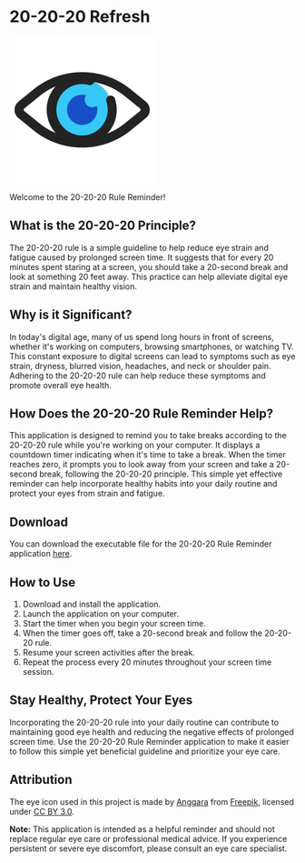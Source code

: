 
# 20-20-20 Refresh

![20-20-20 Rule Reminder Logo](https://raw.githubusercontent.com/pythonicrahul/20-20-20-Refresh/main/media/readme_logo.png)

Welcome to the 20-20-20 Rule Reminder!

## What is the 20-20-20 Principle?

The 20-20-20 rule is a simple guideline to help reduce eye strain and fatigue caused by prolonged screen time. It suggests that for every 20 minutes spent staring at a screen, you should take a 20-second break and look at something 20 feet away. This practice can help alleviate digital eye strain and maintain healthy vision.

## Why is it Significant?

In today's digital age, many of us spend long hours in front of screens, whether it's working on computers, browsing smartphones, or watching TV. This constant exposure to digital screens can lead to symptoms such as eye strain, dryness, blurred vision, headaches, and neck or shoulder pain. Adhering to the 20-20-20 rule can help reduce these symptoms and promote overall eye health.

## How Does the 20-20-20 Rule Reminder Help?

This application is designed to remind you to take breaks according to the 20-20-20 rule while you're working on your computer. It displays a countdown timer indicating when it's time to take a break. When the timer reaches zero, it prompts you to look away from your screen and take a 20-second break, following the 20-20-20 principle. This simple yet effective reminder can help incorporate healthy habits into your daily routine and protect your eyes from strain and fatigue.

## Download

You can download the executable file for the 20-20-20 Rule Reminder application [here](https://github.com/pythonicrahul/20-20-20-Refresh/actions/runs/7943597083/artifacts/1253678750).

## How to Use

1. Download and install the application.
2. Launch the application on your computer.
3. Start the timer when you begin your screen time.
5. When the timer goes off, take a 20-second break and follow the 20-20-20 rule.
6. Resume your screen activities after the break.
7. Repeat the process every 20 minutes throughout your screen time session.

## Stay Healthy, Protect Your Eyes

Incorporating the 20-20-20 rule into your daily routine can contribute to maintaining good eye health and reducing the negative effects of prolonged screen time. Use the 20-20-20 Rule Reminder application to make it easier to follow this simple yet beneficial guideline and prioritize your eye care.

## Attribution

The eye icon used in this project is made by [Anggara](https://www.freepik.com/icon/eye_9458529) from [Freepik](https://www.freepik.com), licensed under [CC BY 3.0](https://creativecommons.org/licenses/by/3.0/).

**Note:** This application is intended as a helpful reminder and should not replace regular eye care or professional medical advice. If you experience persistent or severe eye discomfort, please consult an eye care specialist.


